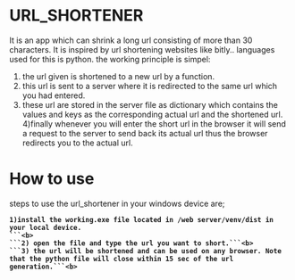 # URL_SHORTENER
It is an app which can shrink a long url consisting of more than 30 characters. It is inspired by url shortening websites like bitly.. 
languages used for this is python.
the working principle is simpel:
1) the url given is shortened to a new url by a function.
2) this url is sent to a server where it is redirected to the same url which you had entered.
3) these url are stored in the server file as dictionary which contains the values and keys as the corresponding actual url and the shortened url.
4)finally whenever you will enter  the short url in the browser it will send a request to the server to send back its actual url thus the browser redirects you to the actual url.
# How to use
steps to use the url_shortener in your windows device are;<b>
 ```codetype
 1)install the working.exe file located in /web server/venv/dist in your local device.
 ```<b>
```2) open the file and type the url you want to short.```<b>
```3) the url will be shortened and can be used on any browser. Note that the python file will close within 15 sec of the url generation.```<b>

